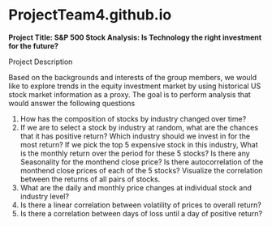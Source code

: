 # ProjectTeam4.github.io

**Project Title: S&P 500 Stock Analysis: Is Technology the right investment for the future?**


Project Description

Based on the backgrounds and interests of the group members, we would like to explore trends in the equity investment market by using historical US stock market information as a proxy. The goal is to perform analysis that would answer the following questions

1. How has the composition of stocks by industry changed over time?
2. If we are to select a stock by industry at random, what are the chances that it has positive return? Which industry should we invest in for the most return? 
If we pick the top 5 expensive stock in this industry, What is the monthly return over the period for these 5 stocks? Is there any Seasonality for the monthend close price? Is there autocorrelation of the monthend close prices of each of the 5 stocks? Visualize the correlation between the returns of all pairs of stocks. 
3. What are the daily and monthly price changes at individual stock and industry level?
4. Is there a linear correlation between volatility of prices to overall return?
5. Is there a correlation between days of loss until a day of positive return?
